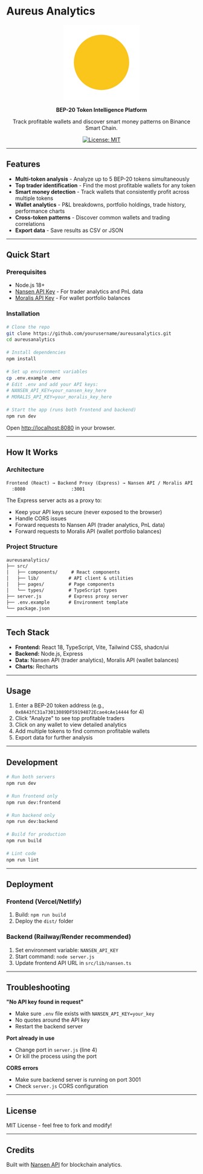 # Aureus Analytics

<div align="center">
  <img src="public/aureus.png" alt="Aureus Analytics" width="200"/>
  
  **BEP-20 Token Intelligence Platform**
  
  Track profitable wallets and discover smart money patterns on Binance Smart Chain.
  
  [![License: MIT](https://img.shields.io/badge/License-MIT-yellow.svg)](https://opensource.org/licenses/MIT)
</div>

---

## Features

- **Multi-token analysis** - Analyze up to 5 BEP-20 tokens simultaneously
- **Top trader identification** - Find the most profitable wallets for any token
- **Smart money detection** - Track wallets that consistently profit across multiple tokens
- **Wallet analytics** - P&L breakdowns, portfolio holdings, trade history, performance charts
- **Cross-token patterns** - Discover common wallets and trading correlations
- **Export data** - Save results as CSV or JSON

---

## Quick Start

### Prerequisites

- Node.js 18+
- [Nansen API Key](https://pro.nansen.ai/) - For trader analytics and PnL data
- [Moralis API Key](https://moralis.io/) - For wallet portfolio balances

### Installation

```bash
# Clone the repo
git clone https://github.com/yourusername/aureusanalytics.git
cd aureusanalytics

# Install dependencies
npm install

# Set up environment variables
cp .env.example .env
# Edit .env and add your API keys:
# NANSEN_API_KEY=your_nansen_key_here
# MORALIS_API_KEY=your_moralis_key_here

# Start the app (runs both frontend and backend)
npm run dev
```

Open [http://localhost:8080](http://localhost:8080) in your browser.

---

## How It Works

### Architecture

```
Frontend (React) → Backend Proxy (Express) → Nansen API / Moralis API
  :8080                 :3001
```

The Express server acts as a proxy to:
- Keep your API keys secure (never exposed to the browser)
- Handle CORS issues
- Forward requests to Nansen API (trader analytics, PnL data)
- Forward requests to Moralis API (wallet portfolio balances)

### Project Structure

```
aureusanalytics/
├── src/
│   ├── components/     # React components
│   ├── lib/           # API client & utilities
│   ├── pages/         # Page components
│   └── types/         # TypeScript types
├── server.js          # Express proxy server
├── .env.example       # Environment template
└── package.json
```

---

## Tech Stack

- **Frontend:** React 18, TypeScript, Vite, Tailwind CSS, shadcn/ui
- **Backend:** Node.js, Express
- **Data:** Nansen API (trader analytics), Moralis API (wallet balances)
- **Charts:** Recharts

---

## Usage

1. Enter a BEP-20 token address (e.g., `0x0A43fC31a73013089DF59194872Ecae4cAe14444` for 4)
2. Click "Analyze" to see top profitable traders
3. Click on any wallet to view detailed analytics
4. Add multiple tokens to find common profitable wallets
5. Export data for further analysis

---

## Development

```bash
# Run both servers
npm run dev

# Run frontend only
npm run dev:frontend

# Run backend only
npm run dev:backend

# Build for production
npm run build

# Lint code
npm run lint
```

---

## Deployment

### Frontend (Vercel/Netlify)

1. Build: `npm run build`
2. Deploy the `dist/` folder

### Backend (Railway/Render recommended)

1. Set environment variable: `NANSEN_API_KEY`
2. Start command: `node server.js`
3. Update frontend API URL in `src/lib/nansen.ts`

---

## Troubleshooting

**"No API key found in request"**
- Make sure `.env` file exists with `NANSEN_API_KEY=your_key`
- No quotes around the API key
- Restart the backend server

**Port already in use**
- Change port in `server.js` (line 4)
- Or kill the process using the port

**CORS errors**
- Make sure backend server is running on port 3001
- Check `server.js` CORS configuration

---

## License

MIT License - feel free to fork and modify!

---

## Credits

Built with [Nansen API](https://nansen.ai) for blockchain analytics.

